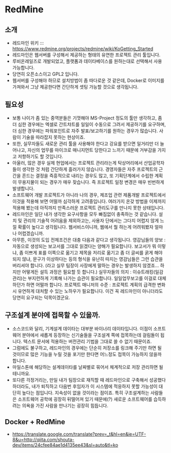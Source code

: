 # RedMine

## 소개
* 레드마인 위키 ::: https://www.redmine.org/projects/redmine/wiki/KoGetting_Started
* 레드마인은 웹서버를 구성해서 제공하는 형태의 유연한 프로젝트 관리 툴입니다.
* 루비온레일즈로 개발되었고, 플랫폼과 데이타베이스를 원하는대로 선택해서 사용 가능합니다.
* 당연히 오픈소스이고 GPL2 입니다.
* 웹서버를 구성해야 하므로 설치방법이 좀 따다로운 것 같은데, Docker로 이미지를 가져와서 그냥 제공한다면 간단하게 셋팅 가능할 것으로 생각됩니다.

## 필요성
* 보통 나이가 좀 있는 중역분들은 기껏해야 MS-Project 정도의 툴만 생각하고, 좀 더 심한 경우에는 엑셀로 간트챠트를 일일이 수동으로 그려서 제공하기를 요구하며, 더 심한 경우에는 파워포인트로 자주 발표/보고하기를 원하는 경우가 많습니다.  사람이 기술을 따라잡지 못하는 현상이죠.
* 또한, 실무자들도 새로운 관리 툴을 사용해야 한다고 강요를 받으면 일거리만 더 늘어나고, 자신의 업무를 마이크로 매니지먼트 당한다고 느끼기 때문에 거부감을 가지고 저항하기도 할 것입니다.
* 아울러, 많은 경우 실제 현업에서는 프로젝트 관리라는게 탁상머리에서 산업공학자들이 생각한 것 처럼 간단하게 흘러가지 않습니다.  경영자들은 자주 프로젝트의 근간을 흔드는 결정을 즉흥적으로 내리는 경우도 많고, 또 기획단계에서 수립한 계획이 무용지물이 되는 경우가 매우 잦습니다.  즉 프로젝트 일정 변경은 매우 빈번하게 발생합니다.
* 소프트웨어 개발 프로젝트가 아니라 나의 경우, 제조업 관련 제품개발 프로젝트에서 이것을 적용해 보면 어떨까 심각하게 고려중입니다.  여러가지 온갖 방법을 이제까지 적용해 봤는데 아직까지 만족스러운 프로젝트 관리도구를 만나지 못한 상태입니다.
* 레드마인은 일단 내가 생각한 요구사항을 모두 빠짐없이 충족하는 것 같습니다.  설치 및 관리의 기술적 어려움을 제외하고는, 사용자 단에서는 그다지 어렵지 않게 느낄 확률이 높다고 생각됩니다.  웹서비스이니까, 웹에서 뭘 하는게 어려워봤자 얼마나 어렵겠습니까.
* 아무튼, 이것의 도입 전제조건은 대충 다음과 같다고 생각됩니다.
  영감님들의 양보 : 자동으로 생성되는 보고서를 그대로 읽겠다는 양해가 필요합니다.  보고서가 뭐 이렇냐, 좀 이쁘게 표를 이쪽으로 옮기고 제목을 저리로 옮기고 좀 더 글씨를 굵게 해야 되지 않냐, 문구가 이상하다는 등의 형식을 유난히 따지는 영감님들은 그런 습관을 버리셔야 합니다. (라고 실무 팀장이 사장에게 말하는 경우는 발생하지 않겠죠...  하지만 어떻게든 설득 과정은 필요할 듯 합니다.)
  실무자들의 의지 : 이슈트래킹(일감관리)는 부지런하게 기록해 나가는 습관이 필요합니다.  일일업무보고를 이걸로 대체하던가 하면 어떨까 합니다.
  프로젝트 매니저의 수준 : 프로젝트 계획의 급격한 변화시 유연하게 대처할 수 있는 노하우가 필요합니다.  이건 꼭 레드마인이 아니더라도 당연히 요구되는 덕목이겠군요.

## 구조설계 분야에 접목할 수 있을까.
* 소스코드와 달리, 기계설계 데이타는 대부분 바이너리 데이타입니다.  이점이 소프트웨어 분야에서 새롭게 등장하는 신기술들을 구조설계 쪽에 접목하는데 걸림돌이 됩니다.  텍스트 문서에 적용하는 버전관리 기법을 그대로 쓸 수 없기 때문이죠.
* 그럼에도 불구하고, 레드마인의 경우에는 단순히 저장소를 링크해 주기만 하면 될 것이므로 많은 기능을 누릴 것을 포기만 한다면 어느정도 접목이 가능하지 않을까 합니다.
* 마일스톤에 해당하는 설계데이타를 날짜별로 묶어서 체계적으로 저장 관리하면 될 테니까요.
* 또다른 걱정거리는, 만일 내가 팀장으로 재직할 때 레드마인으로 구축해서 성공했다 하더라도, 내가 퇴직하고 다음번 후임자가 이 시스템에 적응하지 못할 가능성이 대단히 높다는 점입니다.  지속성이 없을 것이라는 점이죠.  특히 구조설계하는 사람들은 소프트웨어 공학에 굉장히 뒤떨어져 있기 때문에(?) 새로운 소프트웨어를 습득하려는 의욕을 가진 사람을 만나기는 굉장히 힘듭니다.

## Docker + RedMine
* https://translate.google.com/translate?prev=_t&hl=en&ie=UTF-8&u=http://qiita.com/shouta-dev/items/24cfee84ae1d4135ee43&sl=auto&tl=ko
